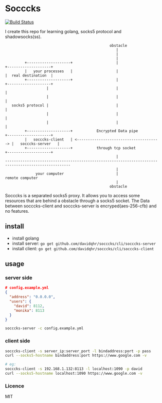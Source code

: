 # Socccks

[![Build Status](https://travis-ci.org/davidqhr/socccks.svg?branch=master)](https://travis-ci.org/davidqhr/socccks)

I create this repo for learning golang, socks5 protocol and shadowsocks(ss).

```
                                                obstacle
                                                   |
                                                   |
                                                   |
         +--------------------+                    |                     +--------------------+
         |   your processes   |                    |                     |  real destination  |
         +--------------------+                    |                     +--------------------+
                   |                               |                               |
                   |                               |                               |
   socks5 protocol |                               |                               |
                   |                               |                               |
                   |                               |                               |
         +--------------------+           Encrypted Data pipe            +--------------------+
         |   socccks-client   | <--------------------------------------> |   socccks-server   |
         +--------------------+           through tcp socket             +--------------------+
                                                   |
----------------------------------------------------------------------------------------------------
                                                   |
              your computer                        |                         remote computer
                                                   |
                                                obstacle		
```

Socccks is a separated socks5 proxy. It allows you to access some resources that are behind a obstacle through a socks5 socket. The Data between socccks-client and socccks-server is encryped(aes-256-cfb) and no features.

## install

- install golang
- install server: `go get github.com/davidqhr/socccks/cli/socccks-server`
- install client: `go get github.com/davidqhr/socccks/cli/socccks-client`

## usage

### server side

```json
# config.example.yml
{
  "address": "0.0.0.0",
  "users": {
    "david": 8112,
    "monika": 8113
  }
}

```

```bash
socccks-server -c config.example.yml
```

### client side

```bash
socccks-client -s server_ip:server_port -l bindaddress:port -p pass
curl --socks5-hostname bindaddress:port https://www.google.com -v

# eg:
socccks-client -s 192.168.1.132:8113 -l localhost:1090 -p david
curl --socks5-hostname localhost:1090 https://www.google.com -v
```

### Licence
MIT
